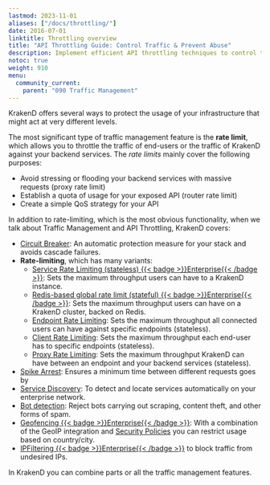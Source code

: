 ```yaml
---
lastmod: 2023-11-01
aliases: ["/docs/throttling/"]
date: 2016-07-01
linktitle: Throttling overview
title: "API Throttling Guide: Control Traffic & Prevent Abuse"
description: Implement efficient API throttling techniques to control traffic and prevent abuse. Follow our comprehensive guide to ensure fair usage of your API resources with KrakenD.
notoc: true
weight: 910
menu:
  community_current:
    parent: "090 Traffic Management"
---
```

KrakenD offers several ways to protect the usage of your infrastructure that might act at very different levels.

The most significant type of traffic management feature is the **rate limit**, which allows you to throttle the traffic of end-users or the traffic of KrakenD against your backend services. The *rate limits* mainly cover the following purposes:

- Avoid stressing or flooding your backend services with massive requests (proxy rate limit)
- Establish a quota of usage for your exposed API (router rate limit)
- Create a simple QoS strategy for your API

In addition to rate-limiting, which is the most obvious functionality, when we talk about Traffic Management and API Throttling, KrakenD covers:

- [Circuit Breaker](/docs/backends/circuit-breaker/): An automatic protection measure for your stack and avoids cascade failures.
- **Rate-limiting**, which has many variants:
  - [Service Rate Limiting (stateless) {{< badge >}}Enterprise{{< /badge >}}](/docs/enterprise/service-settings/service-rate-limit/): Sets the maximum throughput users can have to a KrakenD instance.
  - [Redis-based global rate limit (stateful) {{< badge >}}Enterprise{{< /badge >}}](/docs/enterprise/throttling/global-rate-limit/): Sets the maximum throughput users can have on a KrakenD cluster, backed on Redis.
  - [Endpoint Rate Limiting](/docs/endpoints/rate-limit/): Sets the maximum throughput all connected users can have against specific endpoints (stateless).
  - [Client Rate Limiting](/docs/endpoints/rate-limit/): Sets the maximum throughput each end-user has to specific endpoints (stateless).
  - [Proxy Rate Limiting](/docs/backends/rate-limit/): Sets the maximum throughput KrakenD can have between an endpoint and your backend services (stateless).
- [Spike Arrest](/docs/throttling/spike-arrest/): Ensures a minimum time between different requests goes by
- [Service Discovery](/docs/backends/service-discovery/): To detect and locate services automatically on your enterprise network.
- [Bot detection](/docs/throttling/botdetector/): Reject bots carrying out scraping, content theft, and other forms of spam.
- [Geofencing {{< badge >}}Enterprise{{< /badge >}}](/docs/enterprise/endpoints/geoip/): With a combination of the GeoIP integration and [Security Policies](/docs/enterprise/security-policies/playbook/#user-is-from-a-specific-country) you can restrict usage based on country/city.
- [IPFiltering {{< badge >}}Enterprise{{< /badge >}}](/docs/enterprise/throttling/ipfilter/) to block traffic from undesired IPs.

In KrakenD you can combine parts or all the traffic management features.